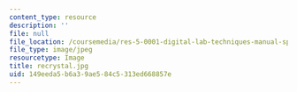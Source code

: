 ```yaml
---
content_type: resource
description: ''
file: null
file_location: /coursemedia/res-5-0001-digital-lab-techniques-manual-spring-2007/149eeda5b6a39ae584c5313ed668857e_recrystal.jpg
file_type: image/jpeg
resourcetype: Image
title: recrystal.jpg
uid: 149eeda5-b6a3-9ae5-84c5-313ed668857e
---
```

